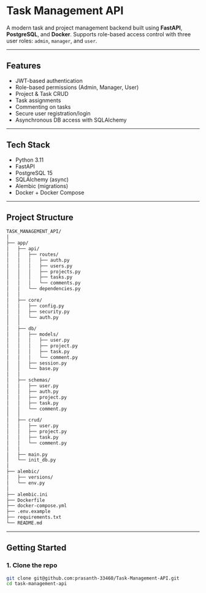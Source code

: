 # Task Management API

A modern task and project management backend built using **FastAPI**, **PostgreSQL**, and **Docker**. Supports role-based access control with three user roles: `admin`, `manager`, and `user`.

---

## Features

- JWT-based authentication
- Role-based permissions (Admin, Manager, User)
- Project & Task CRUD
- Task assignments
- Commenting on tasks
- Secure user registration/login
- Asynchronous DB access with SQLAlchemy

---

## Tech Stack

- Python 3.11
- FastAPI
- PostgreSQL 15
- SQLAlchemy (async)
- Alembic (migrations)
- Docker + Docker Compose

---

## Project Structure

```bash
TASK_MANAGEMENT_API/
│
├── app/
│   ├── api/
│   │   ├── routes/
│   │   │   ├── auth.py
│   │   │   ├── users.py
│   │   │   ├── projects.py
│   │   │   ├── tasks.py
│   │   │   └── comments.py
│   │   └── dependencies.py
│   │
│   ├── core/
│   │   ├── config.py
│   │   ├── security.py
│   │   └── auth.py
│   │
│   ├── db/
│   │   ├── models/
│   │   │   ├── user.py
│   │   │   ├── project.py
│   │   │   ├── task.py
│   │   │   └── comment.py
│   │   ├── session.py
│   │   └── base.py
│   │
│   ├── schemas/
│   │   ├── user.py
│   │   ├── auth.py
│   │   ├── project.py
│   │   ├── task.py
│   │   └── comment.py
│   │
│   ├── crud/
│   │   ├── user.py
│   │   ├── project.py
│   │   ├── task.py
│   │   └── comment.py
│   │
│   ├── main.py
│   └── init_db.py
│
├── alembic/
│   ├── versions/
│   └── env.py
│
├── alembic.ini
├── Dockerfile
├── docker-compose.yml
├── .env.example
├── requirements.txt
└── README.md
```

---

## Getting Started

### 1. Clone the repo

```bash
git clone git@github.com:prasanth-33460/Task-Management-API.git
cd task-management-api
